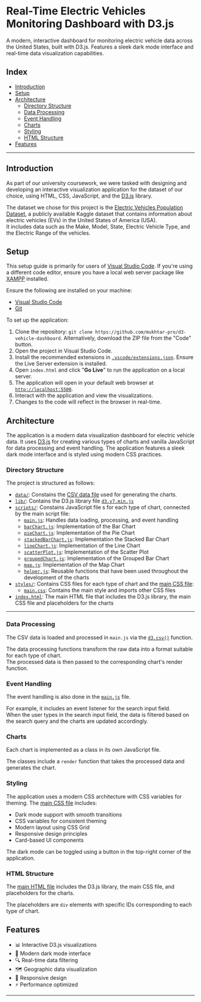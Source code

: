 <!-- omit from toc -->
# Real-Time Electric Vehicles Monitoring Dashboard with D3.js

A modern, interactive dashboard for monitoring electric vehicle data across the United States, built with D3.js. Features a sleek dark mode interface and real-time data visualization capabilities.

<!-- omit from toc -->
## Index

- [Introduction](#introduction)
- [Setup](#setup)
- [Architecture](#architecture)
  - [Directory Structure](#directory-structure)
  - [Data Processing](#data-processing)
  - [Event Handling](#event-handling)
  - [Charts](#charts)
  - [Styling](#styling)
  - [HTML Structure](#html-structure)
- [Features](#features)

---

## Introduction

As part of our university coursework, we were tasked with designing and developing an interactive visualization application for the dataset of our choice, using HTML, CSS, JavaScript, and the [D3.js](https://d3js.org/) library.

The dataset we chose for this project is the [Electric Vehicles Population Dataset](https://www.kaggle.com/datasets/yashusinghal/electric-vehicle-population-dataset), a publicly available Kaggle dataset that contains information about electric vehicles (EVs) in the United States of America (USA).<br>
It includes data such as the Make, Model, State, Electric Vehicle Type, and the Electric Range of the vehicles.

## Setup

This setup guide is primarily for users of [Visual Studio Code](https://code.visualstudio.com/). If you're using a different code editor, ensure you have a local web server package like [XAMPP](https://www.apachefriends.org/) installed.

Ensure the following are installed on your machine:

- [Visual Studio Code](https://code.visualstudio.com/)
- [Git](https://git-scm.com/)

To set up the application:

1. Clone the repository: `git clone https://github.com/mukhtar-pro/d3-vehicle-dashboard`. Alternatively, download the ZIP file from the "Code" button.
2. Open the project in Visual Studio Code.
3. Install the recommended extensions in [`.vscode/extensions.json`](./.vscode/extensions.json). Ensure the Live Server extension is installed.
4. Open `index.html` and click "**Go Live**" to run the application on a local server.
5. The application will open in your default web browser at [`http://localhost:5500`](http://localhost:5500).
6. Interact with the application and view the visualizations.
7. Changes to the code will reflect in the browser in real-time.

## Architecture

The application is a modern data visualization dashboard for electric vehicle data. It uses [D3.js](https://d3js.org/) for creating various types of charts and vanilla JavaScript for data processing and event handling. The application features a sleek dark mode interface and is styled using modern CSS practices.

### Directory Structure

The project is structured as follows:

- [`data/`](./data/): Constains the [CSV data file](./data/Electric_Vehicle_Population_Data_Cleaned.csv) used for generating the charts.
- [`lib/`](./lib/): Contains the D3.js library file [`d3.v7.min.js`](./lib/d3/d3.v7.min.js)
- [`scripts/`](scripts/): Constains JavaScript file s for each type of chart, connected by the main script file:
  - [`main.js`](./scripts/main.js): Handles data loading, processing, and event handling
  - [`barChart.js`](./scripts/barChart.js): Implementation of the Bar Chart
  - [`pieChart.js`](./scripts/pieChart.js): Implementation of the Pie Chart
  - [`stackedBarChart.js`](./scripts/stackedBarChart.js): Implementation the Stacked Bar Chart
  - [`lineChart.js`](./scripts/lineChart.js): Implementation of the Line Chart
  - [`scatterPlot.js`](./scripts/scatterPlot.js): Implementation of the Scatter Plot
  - [`groupedChart.js`](./scripts/groupedChart.js): Implementation of the Grouped Bar Chart
  - [`map.js`](./scripts/map.js): Implementation of the Map Chart
  - [`helper.js`](./scripts/helper.js): Reusable functions that have been used throughout the development of the charts
- [`styles/`](./styles/): Contains CSS files for each type of chart and the [main CSS file](./styles/main.css):
  - [`main.css`](./styles/main.css): Contains the main style and imports other CSS files
- [`index.html`](./index.html): The main HTML file that includes the D3.js library, the main CSS file and placeholders for the charts

---

### Data Processing

The CSV data is loaded and processed in `main.js` via the [`d3.csv()`](https://d3js.org/d3-fetch#csv) function.

The data processing functions transform the raw data into a format suitable for each type of chart.<br>
The processed data is then passed to the corresponding chart's render function.

### Event Handling

The event handling is also done in the [`main.js`](./scripts/main.js) file.

For example, it includes an event listener for the search input field.<br>
When the user types in the search input field, the data is filtered based on the search query and the charts are updated accordingly.

### Charts

Each chart is implemented as a class in its own JavaScript file.

The classes include a `render` function that takes the processed data and generates the chart.

### Styling

The application uses a modern CSS architecture with CSS variables for theming. The [main CSS file](./styles/main.css) includes:

- Dark mode support with smooth transitions
- CSS variables for consistent theming
- Modern layout using CSS Grid
- Responsive design principles
- Card-based UI components

The dark mode can be toggled using a button in the top-right corner of the application.

### HTML Structure

The [main HTML file](./index.html) includes the D3.js library, the main CSS file, and placeholders for the charts.

The placeholders are `div` elements with specific IDs corresponding to each type of chart.

## Features

- 📊 Interactive D3.js visualizations
- 🌙 Modern dark mode interface
- 🔍 Real-time data filtering
- 🗺️ Geographic data visualization
- 📱 Responsive design
- ⚡ Performance optimized

---
